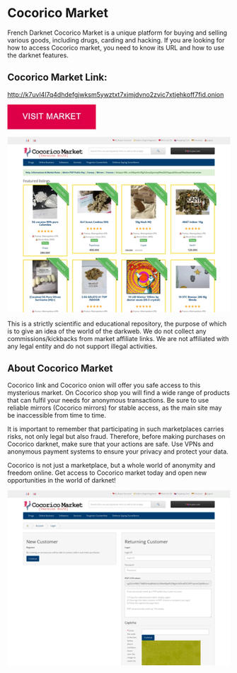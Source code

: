 # Cocorico Market
French Darknet Cocorico Market is a unique platform for buying and selling various goods, including drugs, carding and hacking. If you are looking for how to access Cocorico market, you need to know its URL and how to use the darknet features.

## Cocorico Market Link:

http://k7uvl4l7q4dhdefgjwksm5ywztxt7xjmjdvno2zvic7xtjehkoff7fid.onion

[<img src="/assets/roikvasac.webp" width="200">](http://k7uvl4l7q4dhdefgjwksm5ywztxt7xjmjdvno2zvic7xtjehkoff7fid.onion)

<a href="http://k7uvl4l7q4dhdefgjwksm5ywztxt7xjmjdvno2zvic7xtjehkoff7fid.onion"><img src="/assets/alamsa.webp" alt="image" style="max-width: 100%;"><a>

This is a strictly scientific and educational repository, the purpose of which is to give an idea of the world of the darkweb. We do not collect any commissions/kickbacks from market affiliate links. We are not affiliated with any legal entity and do not support illegal activities.

## About Cocorico Market

Cocorico link and Cocorico onion will offer you safe access to this mysterious market. On Cocorico shop you will find a wide range of products that can fulfil your needs for anonymous transactions. Be sure to use reliable mirrors (Cocorico mirrors) for stable access, as the main site may be inaccessible from time to time.

It is important to remember that participating in such marketplaces carries risks, not only legal but also fraud. Therefore, before making purchases on Cocorico darknet, make sure that your actions are safe. Use VPNs and anonymous payment systems to ensure your privacy and protect your data.

Cocorico is not just a marketplace, but a whole world of anonymity and freedom online. Get access to Cocorico market today and open new opportunities in the world of darknet!

<a href="http://k7uvl4l7q4dhdefgjwksm5ywztxt7xjmjdvno2zvic7xtjehkoff7fid.onion"><img src="/assets/omkabway.webp" alt="image" style="max-width: 100%;"><a>